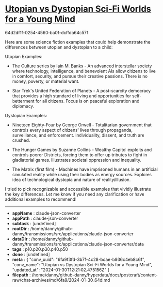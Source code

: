 # [Utopian vs Dystopian Sci-Fi Worlds for a Young Mind](https://claude.ai/chat/6fa9f3fd-3b7f-4c28-bcae-b936c4eb8c6f)

64d2df1f-0254-4560-ba0f-dcffda64c57f

 Here are some science fiction examples that could help demonstrate the differences between utopian and dystopian to a child:

Utopian Examples:

- The Culture series by Iain M. Banks - An advanced interstellar society where technology, intelligence, and benevolent AIs allow citizens to live in comfort, security, and pursue their creative passions. There is no money, poverty, or material want.

- Star Trek's United Federation of Planets - A post-scarcity democracy that provides a high standard of living and opportunities for self-betterment for all citizens. Focus is on peaceful exploration and diplomacy.

Dystopian Examples:  

- Nineteen Eighty-Four by George Orwell - Totalitarian government that controls every aspect of citizens' lives through propaganda, surveillance, and enforcement. Individuality, dissent, and truth are crushed.

- The Hunger Games by Suzanne Collins - Wealthy Capitol exploits and controls poorer Districts, forcing them to offer up tributes to fight in gladiatorial games. Illustrates societal oppression and inequality.  

- The Matrix (first film) - Machines have imprisoned humans in an artificial simulated reality while using their bodies as energy sources. Explores idea of technological dystopia and nature of reality/illusion.

I tried to pick recognizable and accessible examples that vividly illustrate the key differences. Let me know if you need any clarification or have additional examples to recommend!

---

* **appName** : claude-json-converter
* **appPath** : claude-json-converter
* **subtask** : [undefined]
* **rootDir** : /home/danny/github-danny/transmissions/src/applications/claude-json-converter
* **dataDir** : /home/danny/github-danny/transmissions/src/applications/claude-json-converter/data
* **tags** : p10.p20.p30.p40.p50
* **done** : [undefined]
* **meta** : {
  "conv_uuid": "6fa9f3fd-3b7f-4c28-bcae-b936c4eb8c6f",
  "conv_name": "Utopian vs Dystopian Sci-Fi Worlds for a Young Mind",
  "updated_at": "2024-01-30T12:21:02.475156Z"
}
* **filepath** : /home/danny/github-danny/hyperdata/docs/postcraft/content-raw/chat-archives/md/6fa9/2024-01-30_64d.md